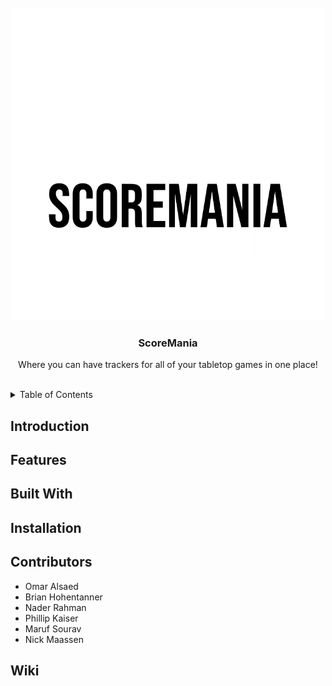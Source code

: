 <div id="top"></div>

<!-- HEADER -->
<br />
<div align="center">
  <a href="https://github.com/WSU-4110/ScoreMania">
    <img src="https://github.com/WSU-4110/ScoreMania/blob/main/ScoreMania-logos/ScoreMania-logos_white%20-%20Revised.png" alt="Logo" width="500" height="500">
  </a>

  <h3 align="center">ScoreMania</h3>

  <p align="center">
    Where you can have trackers for all of your tabletop games in one place!
    <br />
    <br />
  </p>
</div>

<!-- TABLE OF CONTENTS -->
<details>
  <summary>Table of Contents</summary>
  <ol>
    <li>
      <a href="#introduction">Introduction</a>
    </li>
    <li>
      <a href="#features">Features</a>
    </li>
    <li>
      <a href="#built-with">Built With</a>
    </li>
    <li>
      <a href="#installation">Installation</a>
    </li>
    <li>
      <a href="#contributors">Contributors</a>
    </li>
    <li>
      <a href="#wiki">Wiki</a>
    </li>
  </ol>
</details>

<!-- INTRODUCTION -->
## Introduction


<!-- FEATURES -->
## Features

<!-- BUILT WITH -->
## Built With


<!-- INSTALLATION -->
## Installation


<!-- CONTRIBUTORS -->
## Contributors

- Omar Alsaed
- Brian Hohentanner
- Nader Rahman
- Phillip Kaiser
- Maruf Sourav
- Nick Maassen

<!-- WIKI -->
## Wiki


